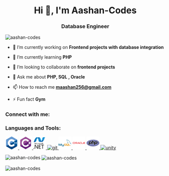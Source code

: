<h1 align="center">Hi 👋, I'm Aashan-Codes</h1>
<h3 align="center">Database Engineer</h3>

<p align="left"> <img src="https://komarev.com/ghpvc/?username=aashan-codes&label=Profile%20views&color=0e75b6&style=flat" alt="aashan-codes" /> </p>


- 🔭 I’m currently working on **Frontend projects with database integration**

- 🌱 I’m currently learning **PHP**

- 👯 I’m looking to collaborate on **frontend projects**

- 💬 Ask me about **PHP, SQL , Oracle**

- 📫 How to reach me **maashan256@gmail.com**

- ⚡ Fun fact **Gym**

<h3 align="left">Connect with me:</h3>
<p align="left">
</p>

<h3 align="left">Languages and Tools:</h3>
<p align="left"> <a href="https://www.w3schools.com/cpp/" target="_blank" rel="noreferrer"> <img src="https://raw.githubusercontent.com/devicons/devicon/master/icons/cplusplus/cplusplus-original.svg" alt="cplusplus" width="40" height="40"/> </a> <a href="https://www.w3schools.com/cs/" target="_blank" rel="noreferrer"> <img src="https://raw.githubusercontent.com/devicons/devicon/master/icons/csharp/csharp-original.svg" alt="csharp" width="40" height="40"/> </a> <a href="https://dotnet.microsoft.com/" target="_blank" rel="noreferrer"> <img src="https://raw.githubusercontent.com/devicons/devicon/master/icons/dot-net/dot-net-original-wordmark.svg" alt="dotnet" width="40" height="40"/> </a> <a href="https://git-scm.com/" target="_blank" rel="noreferrer"> <img src="https://www.vectorlogo.zone/logos/git-scm/git-scm-icon.svg" alt="git" width="40" height="40"/> </a> <a href="https://www.mysql.com/" target="_blank" rel="noreferrer"> <img src="https://raw.githubusercontent.com/devicons/devicon/master/icons/mysql/mysql-original-wordmark.svg" alt="mysql" width="40" height="40"/> </a> <a href="https://www.oracle.com/" target="_blank" rel="noreferrer"> <img src="https://raw.githubusercontent.com/devicons/devicon/master/icons/oracle/oracle-original.svg" alt="oracle" width="40" height="40"/> </a> <a href="https://www.php.net" target="_blank" rel="noreferrer"> <img src="https://raw.githubusercontent.com/devicons/devicon/master/icons/php/php-original.svg" alt="php" width="40" height="40"/> </a> <a href="https://unity.com/" target="_blank" rel="noreferrer"> <img src="https://www.vectorlogo.zone/logos/unity3d/unity3d-icon.svg" alt="unity" width="40" height="40"/> </a> </p>

<p><img align="left" src="https://github-readme-stats.vercel.app/api/top-langs?username=aashan-codes&show_icons=true&locale=en&layout=compact&theme=dark" alt="aashan-codes" /></p>

<p>&nbsp;<img align="center" src="https://github-readme-stats.vercel.app/api?username=aashan-codes&show_icons=true&locale=en&theme=dark" alt="aashan-codes" /></p>

<p><img align="center" src="https://github-readme-streak-stats.herokuapp.com/?user=aashan-codes" alt="aashan-codes" /></p>


